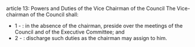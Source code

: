 article 13: Powers and Duties of the Vice Chairman of the Council
The Vice-chairman of the Council shall: 
<ul>
			<li>1 - : in the absence of the chairman, preside over the meetings of the Council and of the Executive Committee; and<ul>
			</ul></li>			<li>2 - : discharge such duties as the chairman may assign to him.<ul>
			</ul></li></ul>